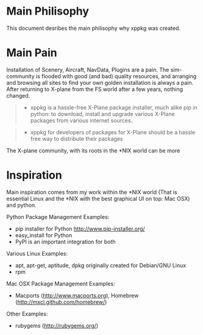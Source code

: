 # Main Philisophy

This document desribes the main philisophy why xppkg was created.

# Main Pain

Installation of Scenery, Aircraft, NavData, Plugins are a pain. The sim-community is flooded with good (and bad)
quality resources, and arranging and browsing all sites to find your own golden installation is always a pain.
After returning to X-plane from the FS world after a few years, nothing changed.

> * xppkg is a hassle-free X-Plane package installer, much alike pip in python:
  to download, install and upgrade various X-Plane packages from various internet sources.

> * xppkg for developers of packages for X-Plane should be a hassle free way to distribute their packages

The X-plane community, with its roots in the *NIX world can be more

# Inspiration

Main inspiration comes from my work within the *NIX world (That is essential Linux and the *NIX with the best graphical
UI on top: Mac OSX) and python.

Python Package Management Examples:

* pip installer for Python http://www.pip-installer.org/
* easy_install for Python
* PyPI is an important integration for both

Various Linux Examples:

* apt, apt-get, aptitude, dpkg originally created for Debian/GNU Linux
* rpm

Mac OSX Package Management Examples:

* Macports (http://www.macports.org), Homebrew (http://mxcl.github.com/homebrew/)

Other Examples:

* rubygems (http://rubygems.org/)